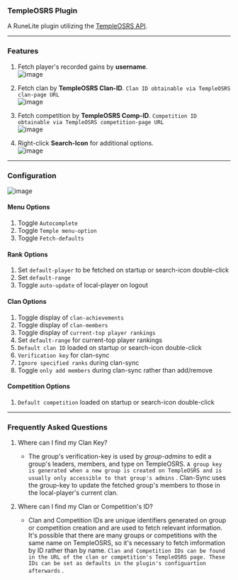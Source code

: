 ### TempleOSRS Plugin

A RuneLite plugin utilizing the [TempleOSRS API](https://templeosrs.com/api_doc.php). <br>
- - -

### Features

1. Fetch player's recorded gains by **username**. <br>
   ![image](https://user-images.githubusercontent.com/60162255/208270060-3de2401c-ee5a-43c6-bb0f-6297d2c3d429.png)

2. Fetch clan by **TempleOSRS Clan-ID**. `Clan ID obtainable via TempleOSRS clan-page URL` <br>
   ![image](https://user-images.githubusercontent.com/60162255/212440103-302f1b64-b883-49ea-984d-05bb0d6b9170.png)


3. Fetch competition by **TempleOSRS Comp-ID**. `Competition ID obtainable via TempleOSRS competition-page URL`<br>
   ![image](https://user-images.githubusercontent.com/60162255/208270031-4fe1ee18-6ea8-4bff-a9c1-46e5884e7343.png)

4. Right-click **Search-Icon** for additional options. <br>
   ![image](https://user-images.githubusercontent.com/60162255/211906183-782b20a6-3361-4f65-94ce-7544a74dae94.png)

- - -

### Configuration

![image](https://user-images.githubusercontent.com/60162255/177026543-2f5e6987-2969-4efd-9e71-145da38fd28d.png)

#### Menu Options

1. Toggle `Autocomplete`
2. Toggle `Temple menu-option`
3. Toggle `Fetch-defaults`

#### Rank Options

1. Set `default-player` to be fetched on startup or search-icon double-click
2. Set `default-range`
3. Toggle `auto-update` of local-player on logout

#### Clan Options

1. Toggle display of `clan-achievements`
2. Toggle display of `clan-members`
3. Toggle display of `current-top player rankings`
4. Set `default-range` for current-top player rankings
4. `Default clan ID` loaded on startup or search-icon double-click
5. `Verification key` for clan-sync
6. `Ignore specified ranks` during clan-sync
7. Toggle `only add members` during clan-sync rather than add/remove

#### Competition Options

1. `Default competition` loaded on startup or search-icon double-click

- - -

### Frequently Asked Questions

1. Where can I find my Clan Key?
    * The group's verification-key is used by *group-admins* to edit a group's leaders, members, and type on
      TempleOSRS. `A group key is generated when a new group is created on TempleOSRS and is usually only accessible to that group's admins`
      . Clan-Sync uses the group-key to update the fetched group's members to those in the local-player's current clan.

2. Where can I find my Clan or Competition's ID?
    * Clan and Competition IDs are unique identifiers generated on group or competition creation and are used to fetch
      relevant information. It's possible that there are many groups or competitions with the same name on TempleOSRS,
      so it's necessary to fetch imformation by ID rather than by
      name. `Clan and Competition IDs can be found in the URL of the clan or competition's TempleOSRS page. These IDs can be set as defaults in the plugin's configuartion afterwards`
      .

